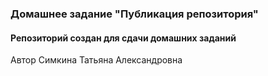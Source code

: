 ### Домашнее задание "Публикация репозитория"
#### Репозиторий создан для сдачи домашних заданий
Автор Симкина Татьяна Александровна

